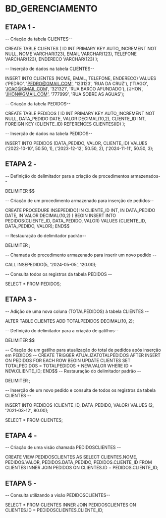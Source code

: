 # BD_GERENCIAMENTO

## ETAPA 1 -
-- Criação da tabela CLIENTES--

CREATE TABLE CLIENTES (
    ID INT PRIMARY KEY AUTO_INCREMENT NOT NULL,
    NOME VARCHAR(123),
    EMAIL VARCHAR(123),
    TELEFONE VARCHAR(123),
    ENDERECO VARCHAR(123)
);

-- Inserção de dados na tabela CLIENTES--

INSERT INTO CLIENTES (NOME, EMAIL, TELEFONE, ENDERECO) VALUES ('PEDRO', 'PEDRO@GMAIL.COM', '123123', 'RUA DA CRUZ'),
    ('TIAGO', 'JOAO@GMAIL.COM', '321321', 'RUA BARCO AFUNDADO'),
    ('JHON', 'JHON@GMAIL.COM', '777999', 'RUA SOBRE AS AGUAS');

-- Criação da tabela PEDIDOS--

CREATE TABLE PEDIDOS (
    ID INT PRIMARY KEY AUTO_INCREMENT NOT NULL,
    DATA_PEDIDO DATE,
    VALOR DECIMAL(10,2),
    CLIENTE_ID INT,
    FOREIGN KEY (CLIENTE_ID) REFERENCES CLIENTES(ID)
);

-- Inserção de dados na tabela PEDIDOS--

INSERT INTO PEDIDOS (DATA_PEDIDO, VALOR, CLIENTE_ID) VALUES ('2022-10-10', 50.50, 1),
    ('2023-12-12', 50.50, 2),
    ('2024-11-11', 50.50, 3);


## ETAPA 2 -
-- Definição do delimitador para a criação de procedimentos armazenados--

DELIMITER $$

-- Criação de um procedimento armazenado para inserção de pedidos--

CREATE PROCEDURE INSEPEDIDO(
    IN CLIENTE_ID INT,
    IN DATA_PEDIDO DATE,
    IN VALOR DECIMAL(10,2)
)
BEGIN
    INSERT INTO PEDIDOS(CLIENTE_ID, DATA_PEDIDO, VALOR) VALUES (CLIENTE_ID, DATA_PEDIDO, VALOR);
END$$

-- Restauração do delimitador padrão--

DELIMITER ;

-- Chamada do procedimento armazenado para inserir um novo pedido --

CALL INSEPEDIDO(5, '2024-05-05', 120.00);

-- Consulta todos os registros da tabela PEDIDOS --

SELECT * FROM PEDIDOS;

## ETAPA 3 -

-- Adição de uma nova coluna (TOTALPEDIDOS) à tabela CLIENTES --

ALTER TABLE CLIENTES ADD TOTALPEDIDOS DECIMAL(10, 2);

-- Definição do delimitador para a criação de gatilhos--

DELIMITER $$

-- Criação de um gatilho para atualização do total de pedidos após inserção em PEDIDOS --
CREATE TRIGGER ATUALIZATOTALPEDIDOS 
AFTER INSERT ON PEDIDOS
FOR EACH ROW
BEGIN
    UPDATE CLIENTES
    SET TOTALPEDIDOS = TOTALPEDIDOS + NEW.VALOR
    WHERE ID = NEW.CLIENTE_ID;
END$$
-- Restauração do delimitador padrão --

DELIMITER ;

-- Inserção de um novo pedido e consulta de todos os registros da tabela CLIENTES --

INSERT INTO PEDIDOS (CLIENTE_ID, DATA_PEDIDO, VALOR)
VALUES (2, '2021-03-12', 80.00);

SELECT * FROM CLIENTES;

## ETAPA 4 -

-- Criação de uma visão chamada PEDIDOSCLIENTES --

CREATE VIEW PEDIDOSCLIENTES AS
SELECT 
    CLIENTES.NOME, 
    PEDIDOS.VALOR, 
    PEDIDOS.DATA_PEDIDO, 
    PEDIDOS.CLIENTE_ID
FROM CLIENTES
INNER JOIN PEDIDOS
ON CLIENTES.ID = PEDIDOS.CLIENTE_ID;

## ETAPA 5 -
-- Consulta utilizando a visão PEDIDOSCLIENTES--

SELECT * FROM CLIENTES INNER JOIN PEDIDOSCLIENTES ON CLIENTES.ID = PEDIDOSCLIENTES.CLIENTE_ID;

